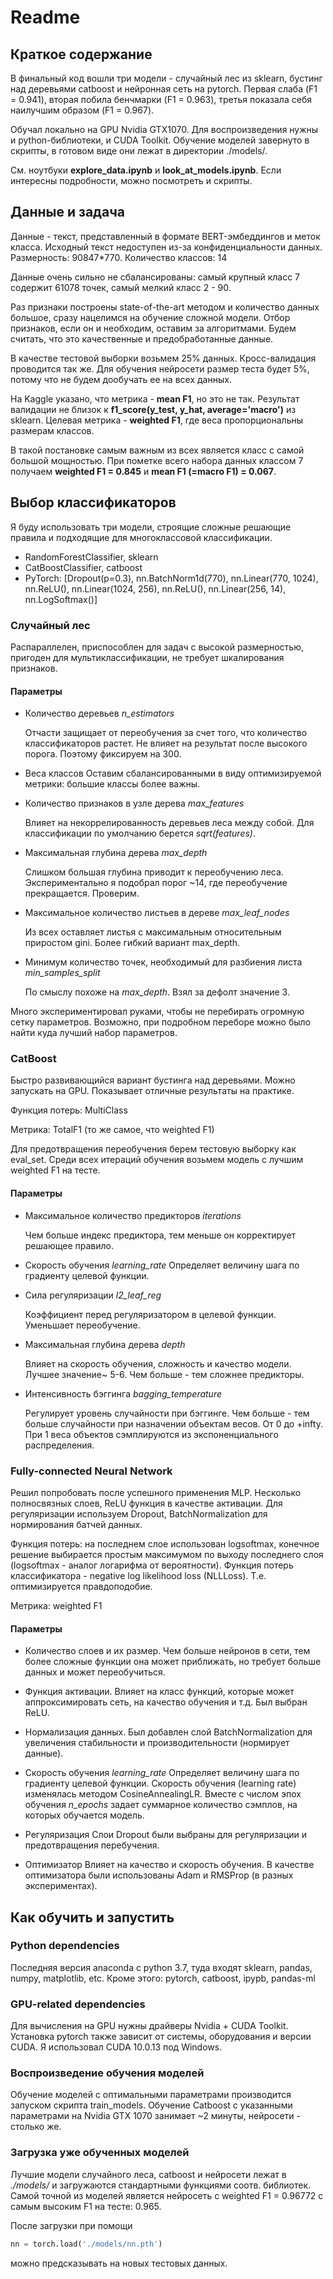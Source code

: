 # Readme

## Краткое содержание

В финальный код вошли три модели - случайный лес из sklearn, бустинг над деревьями catboost и нейронная сеть на pytorch. Первая слаба (F1 = 0.941), вторая побила бенчмарки (F1 = 0.963), третья показала себя наилучшим образом (F1 = 0.967).

Обучал локально на GPU Nvidia GTX1070. Для воспроизведения нужны и python-библиотеки, и CUDA Toolkit. Обучение моделей завернуто в скрипты, в готовом виде они лежат в директории ./models/.

См. ноутбуки **explore_data.ipynb** и **look_at_models.ipynb**. Если интересны подробности, можно посмотреть и скрипты.

## Данные и задача

Данные - текст, представленный в формате BERT-эмбеддингов и меток класса. Исходный текст недоступен из-за конфиденциальности данных. Размерность: 90847*770. Количество классов: 14

Данные очень сильно не сбалансированы: самый крупный класс 7 содержит 61078 точек, самый мелкий класс 2 - 90.

Раз признаки построены state-of-the-art методом и количество данных большое, сразу нацелимся на обучение сложной модели. Отбор признаков, если он и необходим, оставим за алгоритмами. Будем считать, что это качественные и предобработанные данные.

В качестве тестовой выборки возьмем 25% данных. Кросс-валидация проводится так же. Для обучения нейросети размер теста будет 5%, потому что не будем дообучать ее на всех данных.

На Kaggle указано, что метрика - **mean F1**, но это не так. Результат валидации не близок к **f1_score(y_test, y_hat, average='macro')** из sklearn. Целевая метрика - **weighted F1**, где веса пропорциональны размерам классов.

В такой постановке самым важным из всех является класс с самой большой мощностью. При пометке всего набора данных классом 7 получаем **weighted F1 = 0.845** и **mean F1 (=macro F1) = 0.067**.

## Выбор классификаторов

Я буду использовать три модели, строящие сложные решающие правила и подходящие для многоклассовой классификации.

* RandomForestClassifier, sklearn
* CatBoostClassifier, catboost
* PyTorch: [Dropout(p=0.3), nn.BatchNorm1d(770), nn.Linear(770, 1024), nn.ReLU(), nn.Linear(1024, 256), nn.ReLU(), nn.Linear(256, 14), nn.LogSoftmax()]


### Случайный лес

Распараллелен, приспособлен для задач с высокой размерностью, пригоден для мультиклассификации, не требует шкалирования признаков.

#### Параметры

* Количество деревьев *n_estimators*

  Отчасти защищает от переобучения за счет того, что количество классификаторов растет. Не влияет на результат после высокого порога. Поэтому фиксируем на 300.

* Веса классов
  Оставим сбалансированными в виду оптимизируемой метрики: большие классы более важны.

* Количество признаков в узле дерева *max_features*

  Влияет на некоррелированность деревьев леса между собой. Для классификации по умолчанию берется *sqrt(features)*.

* Максимальная глубина дерева *max_depth*

  Слишком большая глубина приводит к переобучению леса. Экспериментально я подобрал порог ~14, где переобучение прекращается. Проверим.

* Максимальное количество листьев в дереве *max_leaf_nodes*

  Из всех оставляет листья с максимальным относительным приростом gini. Более гибкий вариант max_depth.

* Минимум количество точек, необходимый для разбиения листа *min_samples_split*

  По смыслу похоже на *max_depth*. Взял за дефолт значение 3.

Много экспериментировал руками, чтобы не перебирать огромную сетку параметров. Возможно, при подробном переборе можно было найти куда лучший набор параметров.

### CatBoost
Быстро развивающийся вариант бустинга над деревьями. Можно запускать на GPU. Показывает отличные результаты на практике.

Функция потерь: MultiClass

Метрика: TotalF1 (то же самое, что weighted F1)

Для предотвращения переобучения берем тестовую выборку как eval_set. Среди всех итераций обучения возьмем модель с лучшим weighted F1 на тесте.

#### Параметры

* Максимальное количество предикторов *iterations*

  Чем больше индекс предиктора, тем меньше он корректирует решающее правило.

* Скорость обучения *learning_rate*
  Определяет величину шага по градиенту целевой функции.

* Сила регуляризации *l2_leaf_reg*

  Коэффициент перед регуляризатором в целевой функции. Уменьшает переобучение.

* Максимальная глубина дерева *depth*

  Влияет на скорость обучения, сложность и качество модели. Лучшее значение~ 5-6. Чем больше - тем сложнее предикторы.

* Интенсивность бэггинга *bagging_temperature*

  Регулирует уровень случайности при бэггинге. Чем больше - тем больше случайности при назначении объектам весов. От 0 до +infty. При 1 веса объектов сэмплируются из экспоненциального распределения.

### Fully-connected Neural Network
Решил попробовать после успешного применения MLP. Несколько полносвязных слоев, ReLU функция в качестве активации. Для регуляризации используем Dropout, BatchNormalization для нормирования батчей данных. 

Функция потерь: на последнем слое использован logsoftmax, конечное решение выбирается простым максимумом по выходу последнего слоя (logsoftmax - аналог логарифма от вероятности). Функция потерь классификатора - negative log likelihood loss (NLLLoss). Т.е. оптимизируется правдоподобие.

Метрика: weighted F1

#### Параметры

* Количество слоев и их размер.
  Чем больше нейронов в сети, тем более сложные функции она может приближать, но требует больше данных и может переобучиться.

* Функция активации.
  Влияет на класс функций, которые может аппроксимировать сеть, на качество обучения и т.д. Был выбран ReLU.

* Нормализация данных.
  Был добавлен слой BatchNormalization для увеличения стабильности и производительности (нормирует данные).

* Скорость обучения *learning_rate*
  Определяет величину шага по градиенту целевой функции. Скорость обучения (learning rate) изменялась методом CosineAnnealingLR. Вместе с числом эпох обучения *n_epochs* задает суммарное количество сэмплов, на которых обучается модель.

* Регуляризация
  Слои Dropout были выбраны для регуляризации и предотвращения перебучения. 

* Оптимизатор
  Влияет на качество и скорость обучения. В качестве оптимизатора были использованы Adam и RMSProp (в разных экспериментах).

## Как обучить и запустить

### Python dependencies

Последняя версия anaconda с python 3.7, туда входят sklearn, pandas, numpy, matplotlib, etc. Кроме этого: pytorch, catboost, ipypb, pandas-ml

### GPU-related dependencies

Для вычисления на GPU нужны драйверы Nvidia + CUDA Toolkit. Установка pytorch также зависит от системы, оборудования и версии CUDA. Я использовал CUDA 10.0.13 под Windows.

### Воспроизведение обучения моделей

Обучение моделей с оптимальными параметрами производится запуском скрипта train_models. Обучение Catboost с указанными параметрами на Nvidia GTX 1070 занимает ~2 минуты, нейросети - столько же.

### Загрузка уже обученных моделей

Лучшие модели случайного леса, catboost и нейросети лежат в *./models/* и загружаются стандартными функциями соотв. библиотек. Самой точной из моделей является нейросеть c weighted F1 = 0.96772 с самым высоким F1 на тесте: 0.965. 

После загрузки при помощи 
```python
nn = torch.load('./models/nn.pth') 
```
можно предсказывать на новых тестовых данных.